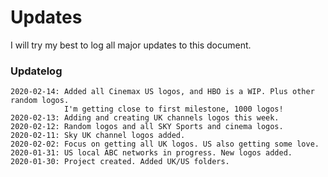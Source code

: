 # Updates
 
I will try my best to log all major updates to this document.
 
  

 
 
### Updatelog
```
2020-02-14: Added all Cinemax US logos, and HBO is a WIP. Plus other random logos.
            I'm getting close to first milestone, 1000 logos!
2020-02-13: Adding and creating UK channels logos this week.
2020-02-12: Random logos and all SKY Sports and cinema logos.
2020-02-11: Sky UK channel logos added.
2020-02-02: Focus on getting all UK logos. US also getting some love.
2020-01-31: US local ABC networks in progress. New logos added.
2020-01-30: Project created. Added UK/US folders.
```
  
  
  

